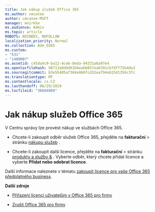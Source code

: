 ```yaml
---
title: Jak nákup služeb Office 365
ms.author: cmcatee
author: cmcatee-MSFT
manager: mnirkhe
ms.audience: Admin
ms.topic: article
ROBOTS: NOINDEX, NOFOLLOW
localization_priority: Normal
ms.collection: Adm_O365
ms.custom:
- "531"
- "1400007"
ms.assetid: c45da4c9-ba12-4ceb-8eda-94331a6a97e4
ms.openlocfilehash: 98713a0d9d62b6eabb857ea8391cb7dff75b4da3
ms.sourcegitcommit: b3e55405af384e868fcd32ea794eb15d1356c3fc
ms.translationtype: MT
ms.contentlocale: cs-CZ
ms.lasthandoff: 08/29/2019
ms.locfileid: "36664089"
---
```

# <a name="how-to-make-an-office-365-purchase"></a>Jak nákup služeb Office 365

V Centru správy lze provést nákup ve službách Office 365.
  
- Chcete-li zakoupit odběr služeb Office 365, přejděte na **fakturační** \> stránku [nákupu služeb](https://go.microsoft.com/fwlink/p/?linkid=868433) .

- Chcete-li zakoupit další licence, přejděte na **fakturační** \> stránku [produkty a služby &](https://go.microsoft.com/fwlink/p/?linkid=842054) . Vyberte odběr, který chcete přidat licence a vyberte **Přidat nebo odebrat licence**.
  
Další informace naleznete v tématu [zakoupit licence pro vaše Office 365 předplatného business](https://docs.microsoft.com/office365/admin/subscriptions-and-billing/buy-licenses).

**Další zdroje**
  
- [Přiřazení licencí uživatelům v Office 365 pro firmy](https://docs.microsoft.com/office365/admin/subscriptions-and-billing/assign-licenses-to-users)

- [Zrušit Office 365 pro firmy](https://docs.microsoft.com/office365/admin/subscriptions-and-billing/cancel-your-subscription)